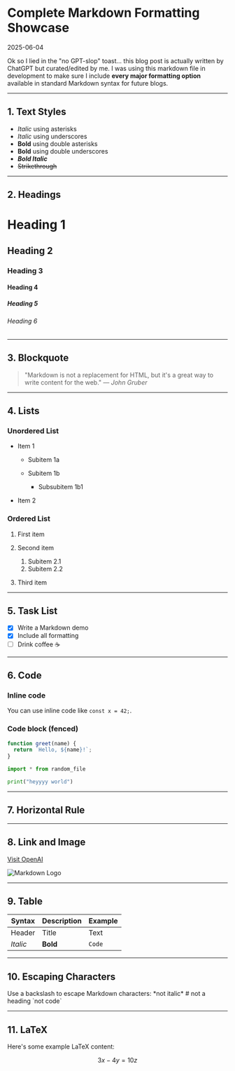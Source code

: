 # Complete Markdown Formatting Showcase
2025-06-04

Ok so I lied in the "no GPT-slop" toast... this blog post is actually written by ChatGPT but curated/edited by me. I was using this  markdown file in development to make sure I include **every major formatting option** available in standard Markdown syntax for future blogs. 

---

## 1. Text Styles

* *Italic* using asterisks
* _Italic_ using underscores
* **Bold** using double asterisks
* __Bold__ using double underscores
* ***Bold Italic***
* ~~Strikethrough~~

---

## 2. Headings

# Heading 1

## Heading 2

### Heading 3

#### Heading 4

##### Heading 5

###### Heading 6

---

## 3. Blockquote

> "Markdown is not a replacement for HTML, but it's a great way to write content for the web."
> — *John Gruber*

---

## 4. Lists

### Unordered List

* Item 1

  * Subitem 1a
  * Subitem 1b

    * Subsubitem 1b1
* Item 2

### Ordered List

1. First item
2. Second item

   1. Subitem 2.1
   2. Subitem 2.2
3. Third item

---

## 5. Task List

* [x] Write a Markdown demo
* [x] Include all formatting
* [ ] Drink coffee ☕

---

## 6. Code

### Inline code

You can use inline code like `const x = 42;`.

### Code block (fenced)

```javascript
function greet(name) {
  return `Hello, ${name}!`;
}
```

```python
import * from random_file

print("heyyyy world")
```

---

## 7. Horizontal Rule

---

## 8. Link and Image

[Visit OpenAI](https://www.openai.com)

![Markdown Logo](https://markdown-here.com/img/icon256.png)

---

## 9. Table

| Syntax   | Description | Example |
| -------- | ----------- | ------- |
| Header   | Title       | Text    |
| *Italic* | **Bold**    | `Code`  |


---

## 10. Escaping Characters

Use a backslash to escape Markdown characters:
\*not italic\*
\# not a heading
\`not code\`

---

## 11. LaTeX

Here's some example LaTeX content: 

$$ 3x - 4y = 10z $$ 

